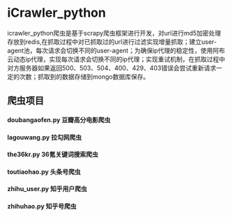# iCrawler_python
icrawler_python爬虫是基于scrapy爬虫框架进行开发，对url进行md5加密处理存放到redis,在抓取过程中对已抓取过的url进行过滤实现增量抓取；建立user-agent池，每次请求会切换不同的user-agent；为确保ip代理的稳定性，使用阿布云动态ip代理，实现每次请求会切换不同的ip代理；实现重试机制，在抓取过程中对方服务器如果返回500、503、504、400、429、403错误会尝试重新请求一定的次数；抓取到的数据存储到mongo数据库保存。

## 爬虫项目

#### doubangaofen.py    豆瓣高分电影爬虫

#### lagouwang.py       拉勾网爬虫

#### the36kr.py         36氪关键词搜索爬虫

#### toutiaohao.py      头条号爬虫

#### zhihu_user.py      知乎用户爬虫

#### zhihuhao.py        知乎号爬虫